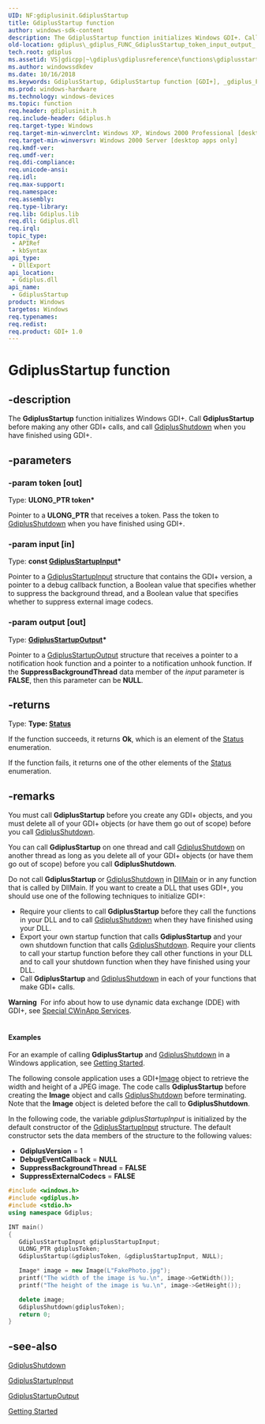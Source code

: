 ```yaml
---
UID: NF:gdiplusinit.GdiplusStartup
title: GdiplusStartup function
author: windows-sdk-content
description: The GdiplusStartup function initializes Windows GDI+. Call GdiplusStartup before making any other GDI+ calls, and call GdiplusShutdown when you have finished using GDI+.
old-location: gdiplus\_gdiplus_FUNC_GdiplusStartup_token_input_output_.htm
tech.root: gdiplus
ms.assetid: VS|gdicpp|~\gdiplus\gdiplusreference\functions\gdiplusstartup.htm
ms.author: windowssdkdev
ms.date: 10/16/2018
ms.keywords: GdiplusStartup, GdiplusStartup function [GDI+], _gdiplus_FUNC_GdiplusStartup_token_input_output_, gdiplus._gdiplus_FUNC_GdiplusStartup_token_input_output_, gdiplusinit/GdiplusStartup
ms.prod: windows-hardware
ms.technology: windows-devices
ms.topic: function
req.header: gdiplusinit.h
req.include-header: Gdiplus.h
req.target-type: Windows
req.target-min-winverclnt: Windows XP, Windows 2000 Professional [desktop apps only]
req.target-min-winversvr: Windows 2000 Server [desktop apps only]
req.kmdf-ver: 
req.umdf-ver: 
req.ddi-compliance: 
req.unicode-ansi: 
req.idl: 
req.max-support: 
req.namespace: 
req.assembly: 
req.type-library: 
req.lib: Gdiplus.lib
req.dll: Gdiplus.dll
req.irql: 
topic_type:
 - APIRef
 - kbSyntax
api_type:
 - DllExport
api_location:
 - Gdiplus.dll
api_name:
 - GdiplusStartup
product: Windows
targetos: Windows
req.typenames: 
req.redist: 
req.product: GDI+ 1.0
---
```


# GdiplusStartup function


## -description


The <b>GdiplusStartup</b> function initializes Windows GDI+. Call <b>GdiplusStartup</b> before making any other GDI+ calls, and call <a href="https://msdn.microsoft.com/88700669-cdfa-43dc-a5f1-a45db649b999">GdiplusShutdown</a> when you have finished using GDI+.


## -parameters




### -param token [out]

Type: <b>ULONG_PTR token*</b>

Pointer to a 
					<b>ULONG_PTR</b> that receives a token. Pass the token to <a href="https://msdn.microsoft.com/88700669-cdfa-43dc-a5f1-a45db649b999">GdiplusShutdown</a> when you have finished using GDI+. 


### -param input [in]

Type: <b>const <a href="https://msdn.microsoft.com/dd0ffdd3-f05c-4ad4-a7c8-727d1d3ec83c">GdiplusStartupInput</a>*</b>

Pointer to a <a href="https://msdn.microsoft.com/dd0ffdd3-f05c-4ad4-a7c8-727d1d3ec83c">GdiplusStartupInput</a> structure that contains the GDI+ version, a pointer to a debug callback function, a Boolean value that specifies whether to suppress the background thread, and a Boolean value that specifies whether to suppress external image codecs. 


### -param output [out]

Type: <b><a href="https://msdn.microsoft.com/dcf89c6f-c0b2-4df0-910c-43d8d758fbaf">GdiplusStartupOutput</a>*</b>

Pointer to a <a href="https://msdn.microsoft.com/dcf89c6f-c0b2-4df0-910c-43d8d758fbaf">GdiplusStartupOutput</a> structure that receives a pointer to a notification hook function and a pointer to a notification unhook function. If the 
					<b>SuppressBackgroundThread</b> data member of the 
					<i>input</i> parameter is <b>FALSE</b>, then this parameter can be <b>NULL</b>. 


## -returns



Type: <strong>Type: <b><a href="https://msdn.microsoft.com/035fb1bb-cdf3-47e5-a4c7-024598fa01a3">Status</a></b>
</strong>

If the function succeeds, it returns <b>Ok</b>, which is an element of the 
						<a href="https://msdn.microsoft.com/035fb1bb-cdf3-47e5-a4c7-024598fa01a3">Status</a> enumeration.

If the function fails, it returns one of the other elements of the 
						<a href="https://msdn.microsoft.com/035fb1bb-cdf3-47e5-a4c7-024598fa01a3">Status</a> enumeration.




## -remarks



You must call <b>GdiplusStartup</b> before you create any GDI+ objects, and you must delete all of your GDI+ objects (or have them go out of scope) before you call <a href="https://msdn.microsoft.com/88700669-cdfa-43dc-a5f1-a45db649b999">GdiplusShutdown</a>.

You can call <b>GdiplusStartup</b> on one thread and call <a href="https://msdn.microsoft.com/88700669-cdfa-43dc-a5f1-a45db649b999">GdiplusShutdown</a> on another thread as long as you delete all of your GDI+ objects (or have them go out of scope) before you call <b>GdiplusShutdown</b>.

Do not call <b>GdiplusStartup</b> or <a href="https://msdn.microsoft.com/88700669-cdfa-43dc-a5f1-a45db649b999">GdiplusShutdown</a> in 
				<a href="https://msdn.microsoft.com/0c3e3083-9297-4626-b2a7-0062d1c2cf9e">DllMain</a> or in any function that is called by DllMain. If you want to create a DLL that uses GDI+, you should use one of the following techniques to initialize GDI+:

<ul>
<li>Require your clients to call <b>GdiplusStartup</b> before they call the functions in your DLL and to call <a href="https://msdn.microsoft.com/88700669-cdfa-43dc-a5f1-a45db649b999">GdiplusShutdown</a> when they have finished using your DLL. </li>
<li>Export your own startup function that calls <b>GdiplusStartup</b> and your own shutdown function that calls <a href="https://msdn.microsoft.com/88700669-cdfa-43dc-a5f1-a45db649b999">GdiplusShutdown</a>. Require your clients to call your startup function before they call other functions in your DLL and to call your shutdown function when they have finished using your DLL. </li>
<li>Call <b>GdiplusStartup</b> and <a href="https://msdn.microsoft.com/88700669-cdfa-43dc-a5f1-a45db649b999">GdiplusShutdown</a> in each of your functions that make GDI+ calls. </li>
</ul>
<div class="alert"><b>Warning</b>  For info about how to use dynamic data exchange (DDE) with GDI+, see <a href="http://go.microsoft.com/fwlink/p/?linkid=237639">Special CWinApp Services</a>.</div>
<div> </div>

#### Examples



For an example of calling <b>GdiplusStartup</b> and <a href="https://msdn.microsoft.com/88700669-cdfa-43dc-a5f1-a45db649b999">GdiplusShutdown</a> in a Windows application, see <a href="https://msdn.microsoft.com/c03c5ef1-13f6-4cf5-9395-be90b46aa6bb">Getting Started</a>.

The following console application uses a GDI+<a href="https://msdn.microsoft.com/3732095d-c812-4ce5-80f1-9b191b4ff01c">Image</a> object to retrieve the width and height of a JPEG image. The code calls <b>GdiplusStartup</b> before creating the 
						<b>Image</b> object and calls <a href="https://msdn.microsoft.com/88700669-cdfa-43dc-a5f1-a45db649b999">GdiplusShutdown</a> before terminating. Note that the 
						<b>Image</b> object is deleted before the call to <b>GdiplusShutdown</b>.

In the following code, the variable 
						<i>gdiplusStartupInput</i> is initialized by the default constructor of the <a href="https://msdn.microsoft.com/dd0ffdd3-f05c-4ad4-a7c8-727d1d3ec83c">GdiplusStartupInput</a> structure. The default constructor sets the data members of the structure to the following values: 

<ul>
<li><b>GdiplusVersion</b> = 1 </li>
<li><b>DebugEventCallback</b> = <b>NULL</b></li>
<li><b>SuppressBackgroundThread</b> = <b>FALSE</b></li>
<li><b>SuppressExternalCodecs</b> = <b>FALSE</b></li>
</ul>

```cpp
#include <windows.h>
#include <gdiplus.h>
#include <stdio.h>
using namespace Gdiplus;

INT main()
{
   GdiplusStartupInput gdiplusStartupInput;
   ULONG_PTR gdiplusToken;
   GdiplusStartup(&gdiplusToken, &gdiplusStartupInput, NULL);

   Image* image = new Image(L"FakePhoto.jpg");
   printf("The width of the image is %u.\n", image->GetWidth());
   printf("The height of the image is %u.\n", image->GetHeight()); 

   delete image;
   GdiplusShutdown(gdiplusToken);
   return 0;
}
```





## -see-also




<a href="https://msdn.microsoft.com/88700669-cdfa-43dc-a5f1-a45db649b999">GdiplusShutdown</a>



<a href="https://msdn.microsoft.com/dd0ffdd3-f05c-4ad4-a7c8-727d1d3ec83c">GdiplusStartupInput</a>



<a href="https://msdn.microsoft.com/dcf89c6f-c0b2-4df0-910c-43d8d758fbaf">GdiplusStartupOutput</a>



<a href="https://msdn.microsoft.com/c03c5ef1-13f6-4cf5-9395-be90b46aa6bb">Getting Started</a>
 

 

